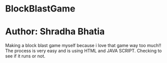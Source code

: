 # BlockBlastGame
# Author: Shradha Bhatia
Making a block blast game myself because i love that game way too much!! 
The process is very easy and is using HTML and JAVA SCRIPT. 
Checking to see if it runs or not.
